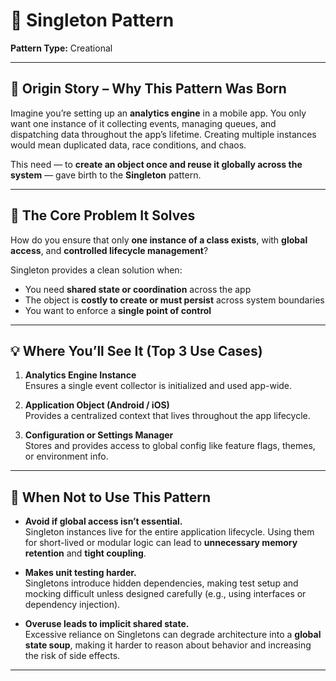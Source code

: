 # 🧩 Singleton Pattern

**Pattern Type:** Creational

---

## 📖 Origin Story – Why This Pattern Was Born

Imagine you’re setting up an **analytics engine** in a mobile app. You only want one instance of it collecting events, managing queues, and dispatching data throughout the app’s lifetime. Creating multiple instances would mean duplicated data, race conditions, and chaos.

This need — to **create an object once and reuse it globally across the system** — gave birth to the **Singleton** pattern.

---

## 🎯 The Core Problem It Solves

How do you ensure that only **one instance of a class exists**, with **global access**, and **controlled lifecycle management**?

Singleton provides a clean solution when:
- You need **shared state or coordination** across the app
- The object is **costly to create or must persist** across system boundaries
- You want to enforce a **single point of control**

---

## 💡 Where You’ll See It (Top 3 Use Cases)

1. **Analytics Engine Instance**  
   Ensures a single event collector is initialized and used app-wide.

2. **Application Object (Android / iOS)**  
   Provides a centralized context that lives throughout the app lifecycle.

3. **Configuration or Settings Manager**  
   Stores and provides access to global config like feature flags, themes, or environment info.

---

## 🚫 When Not to Use This Pattern

- **Avoid if global access isn’t essential.**  
  Singleton instances live for the entire application lifecycle. Using them for short-lived or modular logic can lead to **unnecessary memory retention** and **tight coupling**.

- **Makes unit testing harder.**  
  Singletons introduce hidden dependencies, making test setup and mocking difficult unless designed carefully (e.g., using interfaces or dependency injection).

- **Overuse leads to implicit shared state.**  
  Excessive reliance on Singletons can degrade architecture into a **global state soup**, making it harder to reason about behavior and increasing the risk of side effects.

---
